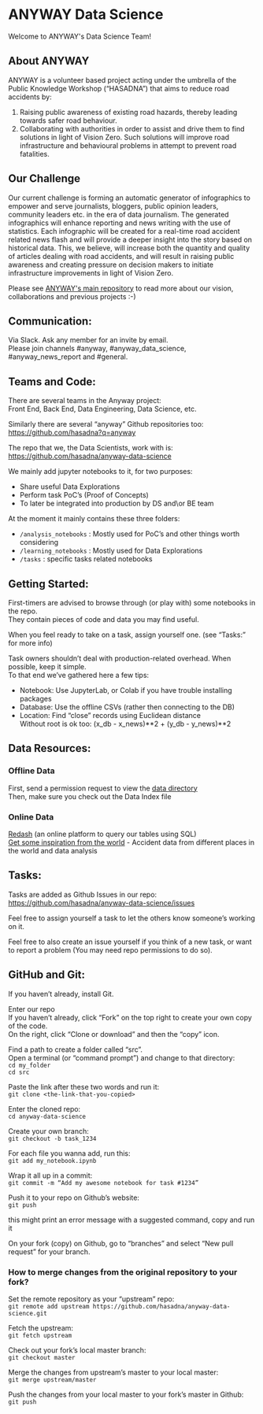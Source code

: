 # ANYWAY Data Science

Welcome to ANYWAY's Data Science Team!

## About ANYWAY

ANYWAY is a volunteer based project acting under the umbrella of the Public Knowledge Workshop (“HASADNA”) that aims to reduce road accidents by:
1. Raising public awareness of existing road hazards, thereby leading towards safer road behaviour.
2. Collaborating with authorities in order to assist and drive them to find solutions in light of Vision Zero. Such solutions will improve road infrastructure and behavioural problems in attempt to prevent road fatalities.

## Our Challenge

Our current challenge is forming an automatic generator of infographics to empower and serve journalists, bloggers, public opinion leaders, community leaders etc. in the era of data journalism. The generated infographics will enhance reporting and news writing with the use of statistics. Each infographic will be created for a real-time road accident related news flash and will provide a deeper insight into the story based on historical data. This, we believe, will increase both the quantity and quality of articles dealing with road accidents, and will result in raising public awareness and creating pressure on decision makers to initiate infrastructure improvements in light of Vision Zero.

Please see [ANYWAY's main repository](https://github.com/hasadna/anyway) to read more about our vision, collaborations and previous projects :-)

## Communication:

Via Slack. Ask any member for an invite by email.  
Please join channels #anyway, #anyway_data_science, #anyway_news_report and #general.


## Teams and Code:

There are several teams in the Anyway project:  
Front End, Back End, Data Engineering, Data Science, etc.

Similarly there are several “anyway” Github repositories too:  
https://github.com/hasadna?q=anyway

The repo that we, the Data Scientists, work with is:  
https://github.com/hasadna/anyway-data-science

We mainly add jupyter notebooks to it, for two purposes:  
  - Share useful Data Explorations  
  - Perform task PoC’s (Proof of Concepts)  
  - To later be integrated into production by DS and\or BE team  

At the moment it mainly contains these three folders:  
  - `/analysis_notebooks` : Mostly used for PoC’s and other things worth considering  
  - `/learning_notebooks` : Mostly used for Data Explorations  
  - `/tasks` : specific tasks related notebooks  


## Getting Started:

First-timers are advised to browse through (or play with) some notebooks in the repo.  
They contain pieces of code and data you may find useful.  

When you feel ready to take on a task, assign yourself one. (see “Tasks:” for more info)

Task owners shouldn’t deal with production-related overhead. When possible, keep it simple.  
To that end we’ve gathered here a few tips:  
  - Notebook: Use JupyterLab, or Colab if you have trouble installing packages  
  - Database: Use the offline CSVs (rather then connecting to the DB)  
  - Location: Find “close” records using Euclidean distance  
    Without root is ok too: (x_db - x_news)**2 + (y_db - y_news)**2  


## Data Resources:

### Offline Data
First, send a permission request to view the [data directory](https://drive.google.com/drive/folders/1k5bLQDN0VcyUdPqZ7oTxUE-eMOfD_E5E)  
Then, make sure you check out the Data Index file  


### Online Data
[Redash](https://app.redash.io/hasadna/queries?q=anyway) (an online platform to query our tables using SQL)  
[Get some inspiration from the world](https://docs.google.com/document/d/1GvfiFXkN7-80TBsvpEFEUB6z03VaBhHHa6ye_DBrQFA/edit?usp=sharing) - Accident data from different places in the world and data analysis  


## Tasks:

Tasks are added as Github Issues in our repo:  
https://github.com/hasadna/anyway-data-science/issues

Feel free to assign yourself a task to let the others know someone’s working on it.  

Feel free to also create an issue yourself if you think of a new task, or want to report a problem (You may need repo permissions to do so).  


## GitHub and Git:

If you haven’t already, install Git.  
  
Enter our repo  
If you haven’t already, click “Fork” on the top right to create your own copy of the code.    
On the right, click “Clone or download” and then the “copy” icon.  
  
Find a path to create a folder called “src”.  
Open a terminal (or “command prompt”) and change to that directory:  
`cd my_folder`  
`cd src`  
  
Paste the link after these two words and run it:  
`git clone <the-link-that-you-copied>`  
  
Enter the cloned repo:  
`cd anyway-data-science`  
  
Create your own branch:  
`git checkout -b task_1234`  
  
For each file you wanna add, run this:  
`git add my_notebook.ipynb`  
  
Wrap it all up in a commit:  
`git commit -m “Add my awesome notebook for task #1234”`  
  
Push it to your repo on Github’s website:  
`git push`  

this might print an error message with a suggested command, copy and run it  
  
On your fork (copy) on Github, go to “branches” and select “New pull request” for your branch.

### How to merge changes from the original repository to your fork?

Set the remote repository as your “upstream” repo:  
`git remote add upstream https://github.com/hasadna/anyway-data-science.git`  
  
Fetch the upstream:  
`git fetch upstream`  
  
Check out your fork’s local master branch:  
`git checkout master`  
  
Merge the changes from upstream’s master to your local master:  
`git merge upstream/master`  

Push the changes from your local master to your fork’s master in Github:  
`git push`
